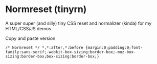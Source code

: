 Normreset (tinyrn)
=========

A super super (and silly) tiny CSS reset and normalizer (kinda) for my HTML/CSS/JS demos

Copy and paste version

```
/* Normreset */ *,*:after,*:before {margin:0;padding:0;font-family:sans-serif;-webkit-box-sizing:border-box;-moz-box-sizing:border-box;box-sizing:border-box;}
```

